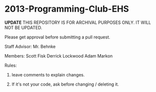 2013-Programming-Club-EHS
=========================

**UPDATE** THIS REPOSITORY IS FOR ARCHIVAL PURPOSES ONLY. IT WILL NOT BE UPDATED.

Please get approval before submitting a pull request.

Staff Advisor: Mr. Behnke

Members:  Scott Fisk
          Derrick Lockwood
          Adam Markon
          
Rules:

1) leave comments to explain changes.

2) If it's not your code, ask before changing / deleting it.
